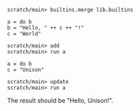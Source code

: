 ``` ucm
scratch/main> builtins.merge lib.builtins
```

``` unison :hide
a = do b
b = "Hello, " ++ c ++ "!"
c = "World"
```

``` ucm
scratch/main> add
scratch/main> run a
```

``` unison :hide
a = do b
c = "Unison"
```

``` ucm
scratch/main> update
scratch/main> run a
```

The result should be "Hello, Unison!".
